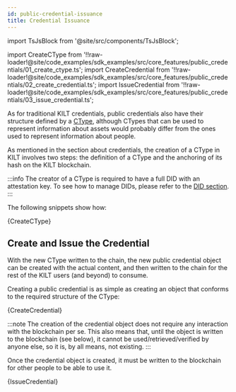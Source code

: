 ```yaml
---
id: public-credential-issuance
title: Credential Issuance
---
```


import TsJsBlock from '@site/src/components/TsJsBlock';

import CreateCType from '!!raw-loader!@site/code_examples/sdk_examples/src/core_features/public_credentials/01_create_ctype.ts';
import CreateCredential from '!!raw-loader!@site/code_examples/sdk_examples/src/core_features/public_credentials/02_create_credential.ts';
import IssueCredential from '!!raw-loader!@site/code_examples/sdk_examples/src/core_features/public_credentials/03_issue_credential.ts';

As for traditional KILT credentials, public credentials also have their structure defined by a [CType][ctypes-link], although CTypes that can be used to represent information about assets would probably differ from the ones used to represent information about people.

As mentioned in the section about credentials, the creation of a CType in KILT involves two steps: the definition of a CType and the anchoring of its hash on the KILT blockchain.

:::info
The creator of a CType is required to have a full DID with an attestation key.
To see how to manage DIDs, please refer to the [DID section](../01_dids/03_full_did_update.md).
:::

The following snippets show how:

<TsJsBlock>
  {CreateCType}
</TsJsBlock>

## Create and Issue the Credential 

With the new CType written to the chain, the new public credential object can be created with the actual content, and then written to the chain for the rest of the KILT users (and beyond) to consume.

Creating a public credential is as simple as creating an object that conforms to the required structure of the CType:

<TsJsBlock>
  {CreateCredential}
</TsJsBlock>

:::note
The creation of the credential object does not require any interaction with the blockchain per se.
This also means that, until the object is written to the blockchain (see below), it cannot be used/retrieved/verified by anyone else, so it is, by all means, not existing.
:::

Once the credential object is created, it must be written to the blockchain for other people to be able to use it.

<TsJsBlock>
  {IssueCredential}
</TsJsBlock>

[ctypes-link]: ../../../../concepts/05_credentials/02_ctypes.md